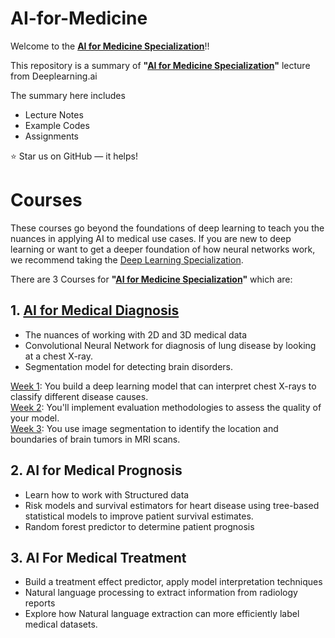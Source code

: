 # AI-for-Medicine
Welcome to the **[AI for Medicine Specialization](https://www.coursera.org/specializations/ai-for-medicine)**!!

This repository is a summary of  **"[AI for Medicine Specialization](https://www.coursera.org/specializations/ai-for-medicine)"**  lecture from Deeplearning.ai

The summary here includes 
- Lecture Notes
- Example Codes
- Assignments

:star: Star us on GitHub — it helps!

# Courses
These courses go beyond the foundations of deep learning to teach you the nuances in applying AI to medical use cases. If you are new to deep learning or want to get a deeper foundation of how neural networks work, we recommend taking the [Deep Learning Specialization](https://www.coursera.org/specializations/deep-learning).

There are 3 Courses for **"[AI for Medicine Specialization](https://www.coursera.org/specializations/ai-for-medicine)"** which are:

## 1. [AI for Medical Diagnosis](https://github.com/seungjunlee96/AI-for-Medicine/tree/master/AI_for_Medical_Diagnosis)
   - The nuances of working with 2D and 3D medical data
   - Convolutional Neural Network for diagnosis of lung disease by looking at a chest X-ray.
   - Segmentation model for detecting brain disorders.

[Week 1](https://github.com/seungjunlee96/AI-for-Medicine/tree/master/AI_for_Medical_Diagnosis/Week1): You build a deep learning model that can interpret chest X-rays to classify different disease causes.<br>
[Week 2](https://github.com/seungjunlee96/AI-for-Medicine/tree/master/AI_for_Medical_Diagnosis/Week2): You'll implement evaluation methodologies to assess the quality of your model.<br>
[Week 3](https://github.com/seungjunlee96/AI-for-Medicine/tree/master/AI_for_Medical_Diagnosis/Week3): You use image segmentation to identify the location and boundaries of brain tumors in MRI scans.


## 2. AI for Medical Prognosis
   - Learn how to work with Structured data
   - Risk models and survival estimators for heart disease using tree-based statistical models to improve patient survival estimates. 
   - Random forest predictor to determine patient prognosis

## 3. AI For Medical Treatment
   - Build a treatment effect predictor, apply model interpretation techniques
   - Natural language processing to extract information from radiology reports
   - Explore how Natural language extraction can more efficiently label medical datasets.
